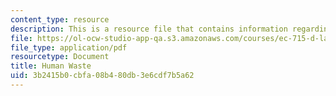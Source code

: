 ```yaml
---
content_type: resource
description: This is a resource file that contains information regarding human waste.
file: https://ol-ocw-studio-app-qa.s3.amazonaws.com/courses/ec-715-d-lab-disseminating-innovations-for-the-common-good-spring-2007/3b2415b0cbfa08b480db3e6cdf7b5a62_MITEC_715S07_human_waste.pdf
file_type: application/pdf
resourcetype: Document
title: Human Waste
uid: 3b2415b0-cbfa-08b4-80db-3e6cdf7b5a62
---
```


